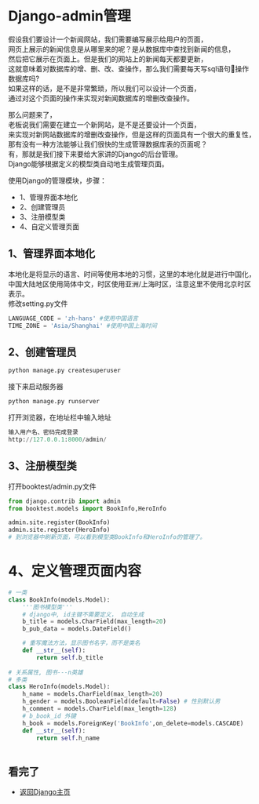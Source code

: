 Django-admin管理  
====

假设我们要设计一个新闻网站，我们需要编写展示给用户的页面，  
网页上展示的新闻信息是从哪里来的呢？是从数据库中查找到新闻的信息，  
然后把它展示在页面上。但是我们的网站上的新闻每天都要更新，  
这就意味着对数据库的增、删、改、查操作，那么我们需要每天写sql语句操作数据库吗?   
如果这样的话，是不是非常繁琐，所以我们可以设计一个页面，  
通过对这个页面的操作来实现对新闻数据库的增删改查操作。  

那么问题来了，  
老板说我们需要在建立一个新网站，是不是还要设计一个页面，  
来实现对新网站数据库的增删改查操作，但是这样的页面具有一个很大的重复性，  
那有没有一种方法能够让我们很快的生成管理数据库表的页面呢？  
有，那就是我们接下来要给大家讲的Django的后台管理。  
Django能够根据定义的模型类自动地生成管理页面。  

使用Django的管理模块，步骤：    
* 1、管理界面本地化  
* 2、创建管理员  
* 3、注册模型类  
* 4、自定义管理页面  

## 1、管理界面本地化  
本地化是将显示的语言、时间等使用本地的习惯，这里的本地化就是进行中国化，  
中国大陆地区使用简体中文，时区使用亚洲/上海时区，注意这里不使用北京时区表示。  
修改setting.py文件  
```python
LANGUAGE_CODE = 'zh-hans' #使用中国语言
TIME_ZONE = 'Asia/Shanghai' #使用中国上海时间
```

## 2、创建管理员  
```python 
python manage.py createsuperuser
```
接下来启动服务器 
```python
python manage.py runserver
```
打开浏览器，在地址栏中输入地址  
```Python
输入用户名、密码完成登录
http://127.0.0.1:8000/admin/
```

## 3、注册模型类  
打开booktest/admin.py文件   
```python
from django.contrib import admin
from booktest.models import BookInfo,HeroInfo

admin.site.register(BookInfo)
admin.site.register(HeroInfo)
# 到浏览器中刷新页面，可以看到模型类BookInfo和HeroInfo的管理了。
```

# 4、定义管理页面内容  
```python
# 一类
class BookInfo(models.Model):
    '''图书模型类'''
    # django中, id主键不需要定义， 自动生成
    b_title = models.CharField(max_length=20)  
    b_pub_data = models.DateField()            

    # 重写魔法方法，显示图书名字，而不是类名
    def __str__(self):
        return self.b_title
        
# 关系属性, 图书---n英雄
# 多类
class HeroInfo(models.Model):
    h_name = models.CharField(max_length=20)
    h_gender = models.BooleanField(default=False) # 性别默认男
    h_comment = models.CharField(max_length=128)
    # b_book_id 外键
    h_book = models.ForeignKey('BookInfo',on_delete=models.CASCADE)
    def __str__(self):
        return self.h_name
        
```

## 看完了  
- [返回Django主页](https://github.com/KissMyLady/Django)  

